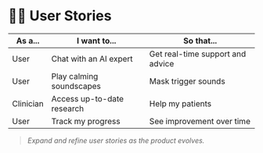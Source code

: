 # 🧑‍💻 User Stories

| As a... | I want to... | So that... |
|---------|--------------|------------|
| User    | Chat with an AI expert | Get real-time support and advice |
| User    | Play calming soundscapes | Mask trigger sounds |
| Clinician | Access up-to-date research | Help my patients |
| User    | Track my progress | See improvement over time |

> _Expand and refine user stories as the product evolves._
